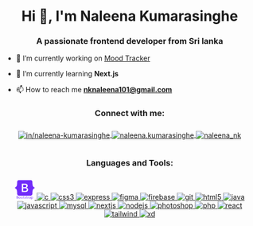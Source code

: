 <h1 align="center">Hi 👋, I'm Naleena Kumarasinghe</h1>
<h3 align="center">A passionate frontend developer from Sri lanka</h3>

- 🔭 I’m currently working on [Mood Tracker](https://github.com/nknaleena101/mood_tracker)

- 🌱 I’m currently learning **Next.js**

- 📫 How to reach me **nknaleena101@gmail.com**
<div style="text-align: center; margin: 20px 0;">
  <h3 align="center" style="margin-bottom: 10px;">Connect with me:</h3>
  <p align="center" style="display: inline-block;">
    <a href="https://linkedin.com/in/in/naleena-kumarasinghe" target="blank">
      <img align="center" src="https://raw.githubusercontent.com/rahuldkjain/github-profile-readme-generator/master/src/images/icons/Social/linked-in-alt.svg" alt="in/naleena-kumarasinghe" height="30" width="40" />
    </a>
    <a href="https://fb.com/naleena.kumarasinghe" target="blank">
      <img align="center" src="https://raw.githubusercontent.com/rahuldkjain/github-profile-readme-generator/master/src/images/icons/Social/facebook.svg" alt="naleena.kumarasinghe" height="30" width="40" />
    </a>
    <a href="https://instagram.com/naleena_nk" target="blank">
      <img align="center" src="https://raw.githubusercontent.com/rahuldkjain/github-profile-readme-generator/master/src/images/icons/Social/instagram.svg" alt="naleena_nk" height="30" width="40" />
    </a>
  </p>
</div>


<div style="text-align: center; margin: 20px 0;">
  <h3 align="center" style="margin-bottom: 10px;">Languages and Tools:</h3>
  <p align="center" style="display: inline-block; text-align: center;">
    <a href="https://getbootstrap.com" target="_blank" rel="noreferrer">
      <img src="https://raw.githubusercontent.com/devicons/devicon/master/icons/bootstrap/bootstrap-plain-wordmark.svg" alt="bootstrap" width="40" height="40" />
    </a>
    <a href="https://www.cprogramming.com/" target="_blank" rel="noreferrer">
      <img src="https://github.com/Scar1109/skill-icons/blob/main/icons/C.svg" alt="c" width="40" height="40" />
    </a>
    <a href="https://www.w3schools.com/css/" target="_blank" rel="noreferrer">
      <img src="https://github.com/Scar1109/skill-icons/blob/main/icons/CSS.svg" alt="css3" width="40" height="40" />
    </a>
    <a href="https://expressjs.com" target="_blank" rel="noreferrer">
      <img src="https://github.com/Scar1109/skill-icons/blob/main/icons/ExpressJS-Dark.svg" alt="express" width="40" height="40" />
    </a>
    <a href="https://www.figma.com/" target="_blank" rel="noreferrer">
      <img src="https://github.com/Scar1109/skill-icons/blob/main/icons/Figma-Dark.svg" alt="figma" width="40" height="40" />
    </a>
    <a href="https://firebase.google.com/" target="_blank" rel="noreferrer">
      <img src="https://github.com/Scar1109/skill-icons/blob/main/icons/Firebase-Dark.svg" alt="firebase" width="40" height="40" />
    </a>
    <a href="https://git-scm.com/" target="_blank" rel="noreferrer">
      <img src="https://github.com/Scar1109/skill-icons/blob/main/icons/Git.svg" alt="git" width="40" height="40" />
    </a>
    <a href="https://www.w3.org/html/" target="_blank" rel="noreferrer">
      <img src="https://github.com/Scar1109/skill-icons/blob/main/icons/HTML.svg" alt="html5" width="40" height="40" />
    </a>
    <a href="https://www.java.com" target="_blank" rel="noreferrer">
      <img src="https://github.com/Scar1109/skill-icons/blob/main/icons/Java-Dark.svg" alt="java" width="40" height="40" />
    </a>
    <a href="https://developer.mozilla.org/en-US/docs/Web/JavaScript" target="_blank" rel="noreferrer">
      <img src="https://github.com/Scar1109/skill-icons/blob/main/icons/JavaScript.svg" alt="javascript" width="40" height="40" />
    </a>
    <a href="https://www.mysql.com/" target="_blank" rel="noreferrer">
      <img src="https://github.com/Scar1109/skill-icons/blob/main/icons/MySQL-Dark.svg" alt="mysql" width="40" height="40" />
    </a>
    <a href="https://nextjs.org/" target="_blank" rel="noreferrer">
      <img src="https://github.com/Scar1109/skill-icons/blob/main/icons/NextJS-Dark.svg" alt="nextjs" width="40" height="40" />
    </a>
    <a href="https://nodejs.org" target="_blank" rel="noreferrer">
      <img src="https://github.com/Scar1109/skill-icons/blob/main/icons/NodeJS-Dark.svg" alt="nodejs" width="40" height="40" />
    </a>
    <a href="https://www.photoshop.com/en" target="_blank" rel="noreferrer">
      <img src="https://github.com/Scar1109/skill-icons/blob/main/icons/Photoshop.svg" alt="photoshop" width="40" height="40" />
    </a>
    <a href="https://www.php.net" target="_blank" rel="noreferrer">
      <img src="https://github.com/Scar1109/skill-icons/blob/main/icons/PHP-Dark.svg" alt="php" width="40" height="40" />
    </a>
    <a href="https://reactjs.org/" target="_blank" rel="noreferrer">
      <img src="https://github.com/Scar1109/skill-icons/blob/main/icons/React-Dark.svg" alt="react" width="40" height="40" />
    </a>
    <a href="https://tailwindcss.com/" target="_blank" rel="noreferrer">
      <img src="https://github.com/Scar1109/skill-icons/blob/main/icons/TailwindCSS-Dark.svg" alt="tailwind" width="40" height="40" />
    </a>
    <a href="https://www.adobe.com/products/xd.html" target="_blank" rel="noreferrer">
      <img src="https://github.com/Scar1109/skill-icons/blob/main/icons/XD.svg" alt="xd" width="40" height="40" />
    </a>
  </p>
</div>


